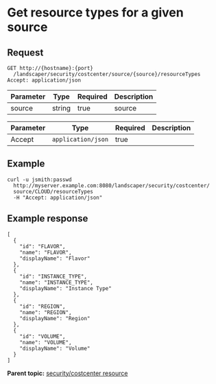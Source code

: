 # Get resource types for a given source

## Request

```
GET http://{hostname}:{port}
  /landscaper/security/costcenter/source/{source}/resourceTypes
Accept: application/json

```

|Parameter|Type|Required|Description|
|---------|----|--------|-----------|
|source|string|true|source|

|Parameter|Type|Required|Description|
|---------|----|--------|-----------|
|Accept|`application/json`|true| |

## Example

```
curl -u jsmith:passwd 
  http://myserver.example.com:8080/landscaper/security/costcenter/
  source/CLOUD/resourceTypes
  -H "Accept: application/json"
```

## Example response

```
[
  {
    "id": "FLAVOR",
    "name": "FLAVOR",
    "displayName": "Flavor"
  },
  {
    "id": "INSTANCE_TYPE",
    "name": "INSTANCE_TYPE",
    "displayName": "Instance Type"
  },
  {
    "id": "REGION",
    "name": "REGION",
    "displayName": "Region"
  },
  {
    "id": "VOLUME",
    "name": "VOLUME",
    "displayName": "Volume"
  }
]
```

**Parent topic:** [security/costcenter resource](../../com.ibm.edt.api.doc/topics/security_costcenter_.md)

